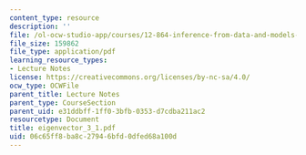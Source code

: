 ```yaml
---
content_type: resource
description: ''
file: /ol-ocw-studio-app/courses/12-864-inference-from-data-and-models-spring-2005/06c65ff8ba8c27946bfd0dfed68a100d_eigenvector_3_1.pdf
file_size: 159862
file_type: application/pdf
learning_resource_types:
- Lecture Notes
license: https://creativecommons.org/licenses/by-nc-sa/4.0/
ocw_type: OCWFile
parent_title: Lecture Notes
parent_type: CourseSection
parent_uid: e31ddbff-1ff0-3bfb-0353-d7cdba211ac2
resourcetype: Document
title: eigenvector_3_1.pdf
uid: 06c65ff8-ba8c-2794-6bfd-0dfed68a100d
---
```

